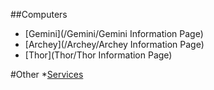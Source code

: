 ##Computers
* [Gemini](/Gemini/Gemini Information Page)
* [Archey](/Archey/Archey Information Page)
* [Thor](Thor/Thor Information Page)

#Other
*[Services](/Services)